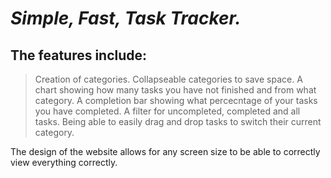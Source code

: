 # *Simple, Fast, Task Tracker.*

## The features include:
> Creation of categories.
> Collapseable categories to save space.
> A chart showing how many tasks you have not finished and from what category.
> A completion bar showing what percecntage of your tasks you have completed.
> A filter for uncompleted, completed and all tasks.
> Being able to easily drag and drop tasks to switch their current category.

The design of the website allows for any screen size to be able to correctly view
everything correctly.
